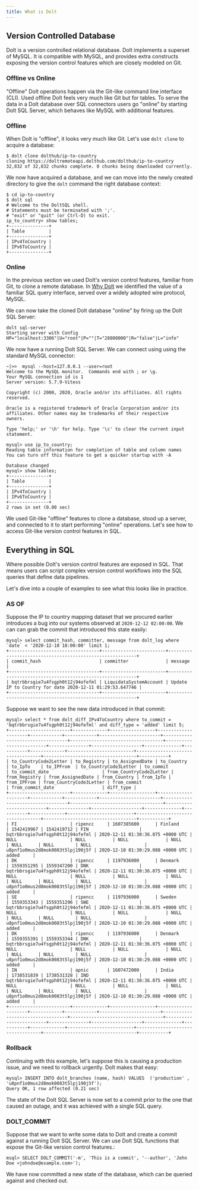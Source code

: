 ```yaml
---
title: What is Dolt
---
```


## Version Controlled Database
Dolt is a version controlled relational database. Dolt implements a superset of MySQL. It is compatible with MySQL, and provides extra constructs exposing the version control features which are closely modeled on Git.

### Offline vs Online
"Offline" Dolt operations happen via the Git-like command line interface (CLI). Used offline Dolt feels very much like Git but for tables. To serve the data in a Dolt database over SQL connectors users go "online" by starting Dolt SQL Server, which behaves like MySQL with additional features.

### Offline
When Dolt is "offline", it looks very much like Git. Let's use `dolt clone` to acquire a database:
```
$ dolt clone dolthub/ip-to-country
cloning https://doltremoteapi.dolthub.com/dolthub/ip-to-country
32,832 of 32,832 chunks complete. 0 chunks being downloaded currently.
```

We now have acquired a database, and we can move into the newly created directory to give the `dolt` command the right database context:
```
$ cd ip-to-country
$ dolt sql
# Welcome to the DoltSQL shell.
# Statements must be terminated with ';'.
# "exit" or "quit" (or Ctrl-D) to exit.
ip_to_country> show tables;
+---------------+
| Table         |
+---------------+
| IPv4ToCountry |
| IPv6ToCountry |
+---------------+
```

### Online
In the previous section we used Dolt's version control features, familiar from Git, to clone a remote database. In [Why Dolt](why-dolt.md) we identified the value of a familiar SQL query interface, served over a widely adopted wire protocol, MySQL.

We can now take the cloned Dolt database "online" by firing up the Dolt SQL Server:
```
dolt sql-server
Starting server with Config HP="localhost:3306"|U="root"|P=""|T="28800000"|R="false"|L="info"
```

We now have a running Dolt SQL Server. We can connect using using the standard MySQL connector:
```
~|>>  mysql --host=127.0.0.1 --user=root
Welcome to the MySQL monitor.  Commands end with ; or \g.
Your MySQL connection id is 1
Server version: 5.7.9-Vitess

Copyright (c) 2000, 2020, Oracle and/or its affiliates. All rights reserved.

Oracle is a registered trademark of Oracle Corporation and/or its
affiliates. Other names may be trademarks of their respective
owners.

Type 'help;' or '\h' for help. Type '\c' to clear the current input statement.

mysql> use ip_to_country;
Reading table information for completion of table and column names
You can turn off this feature to get a quicker startup with -A

Database changed
mysql> show tables;
+---------------+
| Table         |
+---------------+
| IPv4ToCountry |
| IPv6ToCountry |
+---------------+
2 rows in set (0.00 sec)
```

We used Git-like "offline" features to clone a database, stood up a server, and connected to it to start performing "online" operations. Let's see how to access Git-like version control features in SQL.

## Everything in SQL
Where possible Dolt's version control features are exposed in SQL. That means users can script complex version control workflows into the SQL queries that define data pipelines.

Let's dive into a couple of examples to see what this looks like in practice.

### AS OF
Suppose the IP to country mapping dataset that we procured earlier introduces a bug into our systems observed at `2020-12-12 02:00:00`. We can can grab the commit that introduced this state easily:
```
mysql> select commit_hash, committer, message from dolt_log where `date` < '2020-12-10 18:00:00' limit 1;
+----------------------------------+------------------------+----------------------------------------------------------+
| commit_hash                      | committer              | message                                                  |
+----------------------------------+------------------------+----------------------------------------------------------+
| bqtrbbrsgie7u4fsgph0t12j94ofefml | LiquidataSystemAccount | Update IP to Country for date 2020-12-11 01:29:53.647746 |
+----------------------------------+------------------------+----------------------------------------------------------+
```

Suppose we want to see the new data introduced in that commit:
```
mysql> select * from dolt_diff_IPv4ToCountry where to_commit = 'bqtrbbrsgie7u4fsgph0t12j94ofefml' and diff_type = 'added' limit 5;
+-----------------------+-------------+-----------------+---------------------+------------+------------+-----------------------+----------------------------------+-----------------------------------+-------------------------+---------------+-------------------+--------------+-----------+-------------+-------------------------+----------------------------------+-----------------------------------+-----------+
| to_CountryCode2Letter | to_Registry | to_AssignedDate | to_Country          | to_IpTo    | to_IPFrom  | to_CountryCode3Letter | to_commit                        | to_commit_date                    | from_CountryCode2Letter | from_Registry | from_AssignedDate | from_Country | from_IpTo | from_IPFrom | from_CountryCode3Letter | from_commit                      | from_commit_date                  | diff_type |
+-----------------------+-------------+-----------------+---------------------+------------+------------+-----------------------+----------------------------------+-----------------------------------+-------------------------+---------------+-------------------+--------------+-----------+-------------+-------------------------+----------------------------------+-----------------------------------+-----------+
| FI                    | ripencc     | 1607385600      | Finland             | 1542419967 | 1542419712 | FIN                   | bqtrbbrsgie7u4fsgph0t12j94ofefml | 2020-12-11 01:30:36.075 +0000 UTC | NULL                    | NULL          | NULL              | NULL         | NULL      | NULL        | NULL                    | u8pnf1o0mus2d8mok0083t5lpj190j5f | 2020-12-10 01:30:29.088 +0000 UTC | added     |
| DK                    | ripencc     | 1197936000      | Denmark             | 1559351295 | 1559347200 | DNK                   | bqtrbbrsgie7u4fsgph0t12j94ofefml | 2020-12-11 01:30:36.075 +0000 UTC | NULL                    | NULL          | NULL              | NULL         | NULL      | NULL        | NULL                    | u8pnf1o0mus2d8mok0083t5lpj190j5f | 2020-12-10 01:30:29.088 +0000 UTC | added     |
| SE                    | ripencc     | 1197936000      | Sweden              | 1559353343 | 1559351296 | SWE                   | bqtrbbrsgie7u4fsgph0t12j94ofefml | 2020-12-11 01:30:36.075 +0000 UTC | NULL                    | NULL          | NULL              | NULL         | NULL      | NULL        | NULL                    | u8pnf1o0mus2d8mok0083t5lpj190j5f | 2020-12-10 01:30:29.088 +0000 UTC | added     |
| DK                    | ripencc     | 1197936000      | Denmark             | 1559355391 | 1559353344 | DNK                   | bqtrbbrsgie7u4fsgph0t12j94ofefml | 2020-12-11 01:30:36.075 +0000 UTC | NULL                    | NULL          | NULL              | NULL         | NULL      | NULL        | NULL                    | u8pnf1o0mus2d8mok0083t5lpj190j5f | 2020-12-10 01:30:29.088 +0000 UTC | added     |
| IN                    | apnic       | 1607472000      | India               | 1738531839 | 1738531328 | IND                   | bqtrbbrsgie7u4fsgph0t12j94ofefml | 2020-12-11 01:30:36.075 +0000 UTC | NULL                    | NULL          | NULL              | NULL         | NULL      | NULL        | NULL                    | u8pnf1o0mus2d8mok0083t5lpj190j5f | 2020-12-10 01:30:29.088 +0000 UTC | added     |
+-----------------------+-------------+-----------------+---------------------+------------+------------+-----------------------+----------------------------------+-----------------------------------+-------------------------+---------------+-------------------+--------------+-----------+-------------+-------------------------+----------------------------------+-----------------------------------+-----------+
```


### Rollback
Continuing with this example, let's suppose this is causing a production issue, and we need to rollback urgently. Dolt makes that easy:
```
mysql> INSERT INTO dolt_branches (name, hash) VALUES  ('production' , 'u8pnf1o0mus2d8mok0083t5lpj190j5f');
Query OK, 1 row affected (0.21 sec)
```

The state of the Dolt SQL Server is now set to a commit prior to the one that caused an outage, and it was achieved with a single SQL query.

### DOLT_COMMIT
Suppose that we want to write some data to Dolt and create a commit against a running Dolt SQL Server. We can use Dolt SQL functions that expose the Git-like version control features.:
```
msql> SELECT DOLT_COMMIT('-m', 'This is a commit', '--author', 'John Doe <johndoe@example.com>');
```

We have now committed a new state of the database, which can be queried against and checked out.
